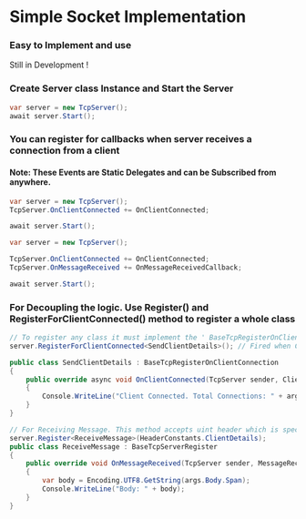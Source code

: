 ﻿# Simple Socket Implementation
### Easy to Implement and use 

<p>Still in Development !</p>

### Create Server class Instance and Start the Server
```c#
var server = new TcpServer();
await server.Start();
```

### You can register for callbacks when server receives a connection from a client
#### Note: These Events are Static Delegates and can be Subscribed from anywhere.
```c#
var server = new TcpServer();
TcpServer.OnClientConnected += OnClientConnected;

await server.Start();
```
```c#
var server = new TcpServer();

TcpServer.OnClientConnected += OnClientConnected;
TcpServer.OnMessageReceived += OnMessageReceivedCallback;

await server.Start();
```

### For Decoupling the logic. Use Register() and RegisterForClientConnected() method to register a whole class
```c#
// To register any class it must implement the ' BaseTcpRegisterOnClientConnection ' class
server.RegisterForClientConnected<SendClientDetails>(); // Fired when Client Connects.

public class SendClientDetails : BaseTcpRegisterOnClientConnection
{
    public override async void OnClientConnected(TcpServer sender, ClientConnectedEventArgs args)
    {
        Console.WriteLine("Client Connected. Total Connections: " + args.TotalConnections);
    }
}

// For Receiving Message. This method accepts uint header which is specifically called only a method by not disturbing other methods
server.Register<ReceiveMessage>(HeaderConstants.ClientDetails);
public class ReceiveMessage : BaseTcpServerRegister
{
    public override void OnMessageReceived(TcpServer sender, MessageReceivedEventArgs args)
    {
        var body = Encoding.UTF8.GetString(args.Body.Span);
        Console.WriteLine("Body: " + body);
    }
}
```
